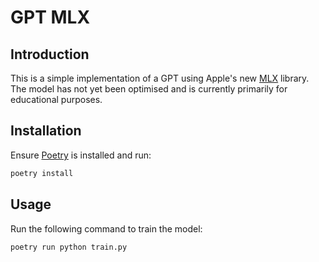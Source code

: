 # GPT MLX

## Introduction

This is a simple implementation of a GPT using Apple's new [MLX](https://ml-explore.github.io/mlx/build/html/index.html) library. The model has not yet been optimised and is currently primarily for educational purposes.

## Installation

Ensure [Poetry](https://python-poetry.org/docs/) is installed and run:

```bash
poetry install
```

## Usage

Run the following command to train the model:

```bash
poetry run python train.py
```
